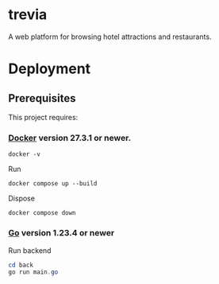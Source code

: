# trevia

A web platform for browsing hotel attractions and restaurants.

# Deployment

## Prerequisites

This project requires:

### [Docker](https://docs.docker.com/engine/install/) version 27.3.1 or newer.

```
docker -v
```

Run

```
docker compose up --build
```

Dispose

```
docker compose down
```

### [Go](https://go.dev/doc/install) version 1.23.4 or newer

Run backend

```powershell
cd back
go run main.go
```
